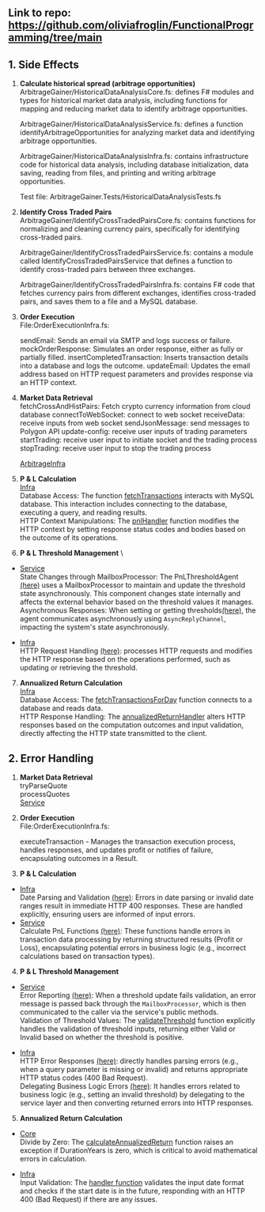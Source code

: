 ## Link to repo: https://github.com/oliviafroglin/FunctionalProgramming/tree/main

## 1. Side Effects

1. **Calculate historical spread (arbitrage opportunities)** \
ArbitrageGainer/HistoricalDataAnalysisCore.fs: defines F# modules and types for historical market data analysis, including functions for mapping and reducing market data to identify arbitrage opportunities.

    ArbitrageGainer/HistoricalDataAnalysisService.fs: defines a function identifyArbitrageOpportunities for analyzing market data and identifying arbitrage opportunities.

    ArbitrageGainer/HistoricalDataAnalysisInfra.fs: contains infrastructure code for historical data analysis, including database initialization, data saving, reading from files, and printing and writing arbitrage opportunities.

    Test file: ArbitrageGainer.Tests/HistoricalDataAnalysisTests.fs

2. **Identify Cross Traded Pairs** \
    ArbitrageGainer/IdentifyCrossTradedPairsCore.fs: contains functions for normalizing and cleaning currency pairs, specifically for identifying cross-traded pairs.

    ArbitrageGainer/IdentifyCrossTradedPairsService.fs: contains a module called IdentifyCrossTradedPairsService that defines a function to identify cross-traded pairs between three exchanges.

    ArbitrageGainer/IdentifyCrossTradedPairsInfra.fs: contains F# code that fetches currency pairs from different exchanges, identifies cross-traded pairs, and saves them to a file and a MySQL database.

3. **Order Execution** \
    File:OrderExecutionInfra.fs: 

    sendEmail: Sends an email via SMTP and logs success or failure.
    mockOrderResponse: Simulates an order response, either as fully or partially filled.
    insertCompletedTransaction: Inserts transaction details into a database and logs the outcome.
    updateEmail: Updates the email address based on HTTP request parameters and provides response via an HTTP context.

4. **Market Data Retrieval** \
    fetchCrossAndHistPairs: Fetch crypto currency information from cloud database
    connectToWebSocket: connect to web socket
    receiveData: receive inputs from web socket
    sendJsonMessage: send messages to Polygon API
    update-config: receive user inputs of trading parameters
    startTrading: receive user input to initiate socket and the trading process
    stopTrading: receive user input to stop the trading process

    [ArbitrageInfra](https://github.com/oliviafroglin/FunctionalProgramming/blob/main/ArbitrageGainer/ArbitrageInfra.fs)

5. **P & L Calculation** \
[Infra](https://github.com/oliviafroglin/FunctionalProgramming/blob/main/ArbitrageGainer/PnLCalculationInfra.fs) \
Database Access: The function [fetchTransactions](https://github.com/oliviafroglin/FunctionalProgramming/blob/ca4d0ab69357a004a12a4da22510973659dd2ed9/ArbitrageGainer/PnLCalculationInfra.fs#L18) interacts with MySQL database. This interaction includes connecting to the database, executing a query, and reading results. \
HTTP Context Manipulations: The [pnlHandler](https://github.com/oliviafroglin/FunctionalProgramming/blob/ca4d0ab69357a004a12a4da22510973659dd2ed9/ArbitrageGainer/PnLCalculationInfra.fs#L55) function modifies the HTTP context by setting response status codes and bodies based on the outcome of its operations.

6. **P & L Threshold Management** \
* [Service](https://github.com/oliviafroglin/FunctionalProgramming/blob/main/ArbitrageGainer/ManagePnLThresholdService.fs) \
State Changes through MailboxProcessor: The PnLThresholdAgent [(here)](https://github.com/oliviafroglin/FunctionalProgramming/blob/ca4d0ab69357a004a12a4da22510973659dd2ed9/ArbitrageGainer/ManagePnLThresholdService.fs#L12) uses a MailboxProcessor to maintain and update the threshold state asynchronously. This component changes state internally and affects the external behavior based on the threshold values it manages. \
Asynchronous Responses: When setting or getting thresholds[(here)](https://github.com/oliviafroglin/FunctionalProgramming/blob/ca4d0ab69357a004a12a4da22510973659dd2ed9/ArbitrageGainer/ManagePnLThresholdService.fs#L32), the agent communicates asynchronously using `AsyncReplyChannel`, impacting the system's state asynchronously.

* [Infra](https://github.com/oliviafroglin/FunctionalProgramming/blob/main/ArbitrageGainer/ManagePnLThresholdInfra.fs) \
HTTP Request Handling [(here)](https://github.com/oliviafroglin/FunctionalProgramming/blob/ca4d0ab69357a004a12a4da22510973659dd2ed9/ArbitrageGainer/ManagePnLThresholdInfra.fs#L30): processes HTTP requests and modifies the HTTP response based on the operations performed, such as updating or retrieving the threshold.

7. **Annualized Return Calculation** \
[Infra](https://github.com/oliviafroglin/FunctionalProgramming/blob/main/ArbitrageGainer/AnnualizedReturnCalculationInfra.fs) \
Database Access: The [fetchTransactionsForDay](https://github.com/oliviafroglin/FunctionalProgramming/blob/ca4d0ab69357a004a12a4da22510973659dd2ed9/ArbitrageGainer/AnnualizedReturnCalculationInfra.fs#L15) function connects to a database and reads data. \
HTTP Response Handling: The [annualizedReturnHandler](https://github.com/oliviafroglin/FunctionalProgramming/blob/ca4d0ab69357a004a12a4da22510973659dd2ed9/ArbitrageGainer/AnnualizedReturnCalculationInfra.fs#L52) alters HTTP responses based on the computation outcomes and input validation, directly affecting the HTTP state transmitted to the client.

## 2. Error Handling
1. **Market Data Retrieval** \
    tryParseQuote \
    processQuotes \
    [Service](https://github.com/oliviafroglin/FunctionalProgramming/blob/main/ArbitrageGainer/ArbitrageService.fs)

2. **Order Execution** \
    File:OrderExecutionInfra.fs: 

    executeTransaction - Manages the transaction execution process, handles responses, and updates profit or notifies of failure, encapsulating outcomes in a Result.

3. **P & L Calculation** 
* [Infra](https://github.com/oliviafroglin/FunctionalProgramming/blob/main/ArbitrageGainer/PnLCalculationInfra.fs) \
Date Parsing and Validation [(here)](https://github.com/oliviafroglin/FunctionalProgramming/blob/ca4d0ab69357a004a12a4da22510973659dd2ed9/ArbitrageGainer/PnLCalculationInfra.fs#L80): Errors in date parsing or invalid date ranges result in immediate HTTP 400 responses. These are handled explicitly, ensuring users are informed of input errors.
* [Service](https://github.com/oliviafroglin/FunctionalProgramming/blob/main/ArbitrageGainer/PnLCalculationService.fs) \
Calculate PnL Functions [(here)](https://github.com/oliviafroglin/FunctionalProgramming/blob/ca4d0ab69357a004a12a4da22510973659dd2ed9/ArbitrageGainer/PnLCalculationService.fs#L11): These functions handle errors in transaction data processing by returning structured results (Profit or Loss), encapsulating potential errors in business logic (e.g., incorrect calculations based on transaction types).

4. **P & L Threshold Management** 
* [Service](https://github.com/oliviafroglin/FunctionalProgramming/blob/main/ArbitrageGainer/ManagePnLThresholdService.fs) \
Error Reporting [(here)](https://github.com/oliviafroglin/FunctionalProgramming/blob/ca4d0ab69357a004a12a4da22510973659dd2ed9/ArbitrageGainer/ManagePnLThresholdService.fs#L22): When a threshold update fails validation, an error message is passed back through the `MailboxProcessor`, which is then communicated to the caller via the service's public methods.\
Validation of Threshold Values: The [validateThreshold](https://github.com/oliviafroglin/FunctionalProgramming/blob/ca4d0ab69357a004a12a4da22510973659dd2ed9/ArbitrageGainer/ManagePnLThresholdService.fs#L7) function explicitly handles the validation of threshold inputs, returning either Valid or Invalid based on whether the threshold is positive.

* [Infra](https://github.com/oliviafroglin/FunctionalProgramming/blob/main/ArbitrageGainer/ManagePnLThresholdInfra.fs) \
HTTP Error Responses [(here)](https://github.com/oliviafroglin/FunctionalProgramming/blob/ca4d0ab69357a004a12a4da22510973659dd2ed9/ArbitrageGainer/ManagePnLThresholdInfra.fs#L34): directly handles parsing errors (e.g., when a query parameter is missing or invalid) and returns appropriate HTTP status codes (400 Bad Request). \
Delegating Business Logic Errors [(here)](https://github.com/oliviafroglin/FunctionalProgramming/blob/ca4d0ab69357a004a12a4da22510973659dd2ed9/ArbitrageGainer/ManagePnLThresholdInfra.fs#L32): It handles errors related to business logic (e.g., setting an invalid threshold) by delegating to the service layer and then converting returned errors into HTTP responses.


5. **Annualized Return Calculation**
* [Core](https://github.com/oliviafroglin/FunctionalProgramming/blob/main/ArbitrageGainer/AnnualizedReturnCalculationCore.fs) \
Divide by Zero: The [calculateAnnualizedReturn](https://github.com/oliviafroglin/FunctionalProgramming/blob/ca4d0ab69357a004a12a4da22510973659dd2ed9/ArbitrageGainer/AnnualizedReturnCalculationCore.fs#L23) function raises an exception if DurationYears is zero, which is critical to avoid mathematical errors in calculation.

* [Infra](https://github.com/oliviafroglin/FunctionalProgramming/blob/main/ArbitrageGainer/AnnualizedReturnCalculationInfra.fs) \
Input Validation: The [handler function](https://github.com/oliviafroglin/FunctionalProgramming/blob/ca4d0ab69357a004a12a4da22510973659dd2ed9/ArbitrageGainer/AnnualizedReturnCalculationInfra.fs#L65) validates the input date format and checks if the start date is in the future, responding with an HTTP 400 (Bad Request) if there are any issues.

